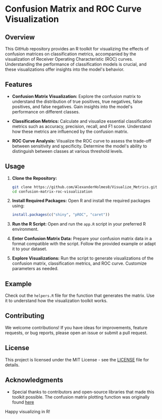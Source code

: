 # Confusion Matrix and ROC Curve Visualization 

## Overview

This GitHub repository provides an R toolkit for visualizing the effects of confusion matrices on classification metrics, accompanied by the visualization of Receiver Operating Characteristic (ROC) curves. Understanding the performance of classification models is crucial, and these visualizations offer insights into the model's behavior.

## Features

- **Confusion Matrix Visualization:** Explore the confusion matrix to understand the distribution of true positives, true negatives, false positives, and false negatives. Gain insights into the model's performance on different classes.

- **Classification Metrics:** Calculate and visualize essential classification metrics such as accuracy, precision, recall, and F1 score. Understand how these metrics are influenced by the confusion matrix.

- **ROC Curve Analysis:** Visualize the ROC curve to assess the trade-off between sensitivity and specificity. Determine the model's ability to distinguish between classes at various threshold levels.

## Usage

1. **Clone the Repository:**
   ```bash
   git clone https://github.com/AlexanderHolmes0/Visualize_Metrics.git
   cd confusion-matrix-roc-visualization
   ```

2. **Install Required Packages:**
   Open R and install the required packages using:
   ```R
   install.packages(c("shiny", "pROC", "caret"))
   ```

3. **Run the R Script:**
   Open and run the `app.R` script in your preferred R environment.

4. **Enter Confusion Matrix Data:**
   Prepare your confusion matrix data in a format compatible with the script. Follow the provided example or adapt it to your dataset.

5. **Explore Visualizations:**
   Run the script to generate visualizations of the confusion matrix, classification metrics, and ROC curve. Customize parameters as needed.

## Example

Check out the `helpers.R` file for the function that generates the matrix. Use it to understand how the visualization toolkit works.

## Contributing

We welcome contributions! If you have ideas for improvements, feature requests, or bug reports, please open an issue or submit a pull request.

## License

This project is licensed under the MIT License - see the [LICENSE](LICENSE) file for details.

## Acknowledgments

- Special thanks to contributors and open-source libraries that made this toolkit possible. The confusion matrix plotting function was originally found [here](https://stackoverflow.com/questions/23891140/r-how-to-visualize-confusion-matrix-using-the-caret-package)

Happy visualizing in R!
